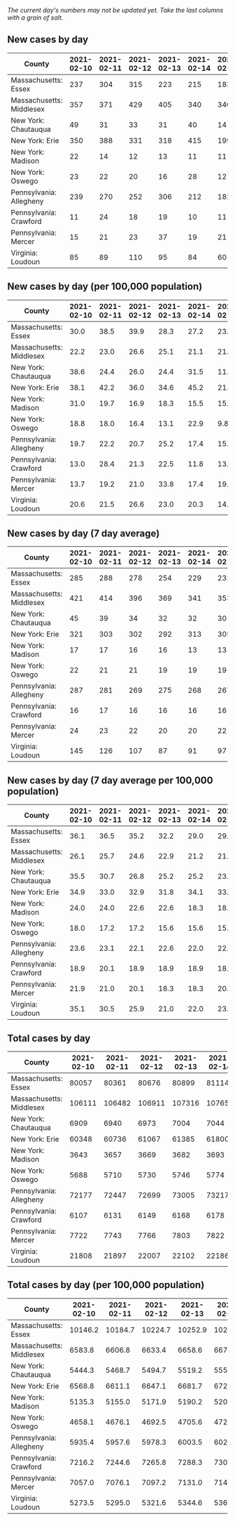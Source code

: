 _The current day's numbers may not be updated yet. Take the last columns with a grain of salt._
## New cases by day

| County | 2021-02-10 | 2021-02-11 | 2021-02-12 | 2021-02-13 | 2021-02-14 | 2021-02-15 | 2021-02-16 |
| --- | --- | --- | --- | --- | --- | --- | --- |
| Massachusetts: Essex | 237 | 304 | 315 | 223 | 215 | 183 | 93 |
| Massachusetts: Middlesex | 357 | 371 | 429 | 405 | 340 | 340 | 176 |
| New York: Chautauqua | 49 | 31 | 33 | 31 | 40 | 14 | 13 |
| New York: Erie | 350 | 388 | 331 | 318 | 415 | 199 | 209 |
| New York: Madison | 22 | 14 | 12 | 13 | 11 | 11 | 6 |
| New York: Oswego | 23 | 22 | 20 | 16 | 28 | 12 | 12 |
| Pennsylvania: Allegheny | 239 | 270 | 252 | 306 | 212 | 182 | 199 |
| Pennsylvania: Crawford | 11 | 24 | 18 | 19 | 10 | 11 | 19 |
| Pennsylvania: Mercer | 15 | 21 | 23 | 37 | 19 | 21 | 10 |
| Virginia: Loudoun | 85 | 89 | 110 | 95 | 84 | 60 | 64 |

## New cases by day (per 100,000 population)

| County | 2021-02-10 | 2021-02-11 | 2021-02-12 | 2021-02-13 | 2021-02-14 | 2021-02-15 | 2021-02-16 |
| --- | --- | --- | --- | --- | --- | --- | --- |
| Massachusetts: Essex | 30.0 | 38.5 | 39.9 | 28.3 | 27.2 | 23.2 | 11.8 |
| Massachusetts: Middlesex | 22.2 | 23.0 | 26.6 | 25.1 | 21.1 | 21.1 | 10.9 |
| New York: Chautauqua | 38.6 | 24.4 | 26.0 | 24.4 | 31.5 | 11.0 | 10.2 |
| New York: Erie | 38.1 | 42.2 | 36.0 | 34.6 | 45.2 | 21.7 | 22.7 |
| New York: Madison | 31.0 | 19.7 | 16.9 | 18.3 | 15.5 | 15.5 | 8.5 |
| New York: Oswego | 18.8 | 18.0 | 16.4 | 13.1 | 22.9 | 9.8 | 9.8 |
| Pennsylvania: Allegheny | 19.7 | 22.2 | 20.7 | 25.2 | 17.4 | 15.0 | 16.4 |
| Pennsylvania: Crawford | 13.0 | 28.4 | 21.3 | 22.5 | 11.8 | 13.0 | 22.5 |
| Pennsylvania: Mercer | 13.7 | 19.2 | 21.0 | 33.8 | 17.4 | 19.2 | 9.1 |
| Virginia: Loudoun | 20.6 | 21.5 | 26.6 | 23.0 | 20.3 | 14.5 | 15.5 |

## New cases by day (7 day average)

| County | 2021-02-10 | 2021-02-11 | 2021-02-12 | 2021-02-13 | 2021-02-14 | 2021-02-15 | 2021-02-16 |
| --- | --- | --- | --- | --- | --- | --- | --- |
| Massachusetts: Essex | 285 | 288 | 278 | 254 | 229 | 231 | 224 |
| Massachusetts: Middlesex | 421 | 414 | 396 | 369 | 341 | 353 | 345 |
| New York: Chautauqua | 45 | 39 | 34 | 32 | 32 | 30 | 30 |
| New York: Erie | 321 | 303 | 302 | 292 | 313 | 305 | 316 |
| New York: Madison | 17 | 17 | 16 | 16 | 13 | 13 | 13 |
| New York: Oswego | 22 | 21 | 21 | 19 | 19 | 19 | 19 |
| Pennsylvania: Allegheny | 287 | 281 | 269 | 275 | 268 | 267 | 237 |
| Pennsylvania: Crawford | 16 | 17 | 16 | 16 | 16 | 16 | 16 |
| Pennsylvania: Mercer | 24 | 23 | 22 | 20 | 20 | 22 | 21 |
| Virginia: Loudoun | 145 | 126 | 107 | 87 | 91 | 97 | 84 |

## New cases by day (7 day average per 100,000 population)

| County | 2021-02-10 | 2021-02-11 | 2021-02-12 | 2021-02-13 | 2021-02-14 | 2021-02-15 | 2021-02-16 |
| --- | --- | --- | --- | --- | --- | --- | --- |
| Massachusetts: Essex | 36.1 | 36.5 | 35.2 | 32.2 | 29.0 | 29.3 | 28.4 |
| Massachusetts: Middlesex | 26.1 | 25.7 | 24.6 | 22.9 | 21.2 | 21.9 | 21.4 |
| New York: Chautauqua | 35.5 | 30.7 | 26.8 | 25.2 | 25.2 | 23.6 | 23.6 |
| New York: Erie | 34.9 | 33.0 | 32.9 | 31.8 | 34.1 | 33.2 | 34.4 |
| New York: Madison | 24.0 | 24.0 | 22.6 | 22.6 | 18.3 | 18.3 | 18.3 |
| New York: Oswego | 18.0 | 17.2 | 17.2 | 15.6 | 15.6 | 15.6 | 15.6 |
| Pennsylvania: Allegheny | 23.6 | 23.1 | 22.1 | 22.6 | 22.0 | 22.0 | 19.5 |
| Pennsylvania: Crawford | 18.9 | 20.1 | 18.9 | 18.9 | 18.9 | 18.9 | 18.9 |
| Pennsylvania: Mercer | 21.9 | 21.0 | 20.1 | 18.3 | 18.3 | 20.1 | 19.2 |
| Virginia: Loudoun | 35.1 | 30.5 | 25.9 | 21.0 | 22.0 | 23.5 | 20.3 |

## Total cases by day

| County | 2021-02-10 | 2021-02-11 | 2021-02-12 | 2021-02-13 | 2021-02-14 | 2021-02-15 | 2021-02-16 |
| --- | --- | --- | --- | --- | --- | --- | --- |
| Massachusetts: Essex | 80057 | 80361 | 80676 | 80899 | 81114 | 81297 | 81390 |
| Massachusetts: Middlesex | 106111 | 106482 | 106911 | 107316 | 107656 | 107996 | 108172 |
| New York: Chautauqua | 6909 | 6940 | 6973 | 7004 | 7044 | 7058 | 7071 |
| New York: Erie | 60348 | 60736 | 61067 | 61385 | 61800 | 61999 | 62208 |
| New York: Madison | 3643 | 3657 | 3669 | 3682 | 3693 | 3704 | 3710 |
| New York: Oswego | 5688 | 5710 | 5730 | 5746 | 5774 | 5786 | 5798 |
| Pennsylvania: Allegheny | 72177 | 72447 | 72699 | 73005 | 73217 | 73399 | 73598 |
| Pennsylvania: Crawford | 6107 | 6131 | 6149 | 6168 | 6178 | 6189 | 6208 |
| Pennsylvania: Mercer | 7722 | 7743 | 7766 | 7803 | 7822 | 7843 | 7853 |
| Virginia: Loudoun | 21808 | 21897 | 22007 | 22102 | 22186 | 22246 | 22310 |

## Total cases by day (per 100,000 population)

| County | 2021-02-10 | 2021-02-11 | 2021-02-12 | 2021-02-13 | 2021-02-14 | 2021-02-15 | 2021-02-16 |
| --- | --- | --- | --- | --- | --- | --- | --- |
| Massachusetts: Essex | 10146.2 | 10184.7 | 10224.7 | 10252.9 | 10280.2 | 10303.4 | 10315.1 |
| Massachusetts: Middlesex | 6583.8 | 6606.8 | 6633.4 | 6658.6 | 6679.7 | 6700.8 | 6711.7 |
| New York: Chautauqua | 5444.3 | 5468.7 | 5494.7 | 5519.2 | 5550.7 | 5561.7 | 5572.0 |
| New York: Erie | 6568.8 | 6611.1 | 6647.1 | 6681.7 | 6726.9 | 6748.5 | 6771.3 |
| New York: Madison | 5135.3 | 5155.0 | 5171.9 | 5190.2 | 5205.7 | 5221.2 | 5229.7 |
| New York: Oswego | 4658.1 | 4676.1 | 4692.5 | 4705.6 | 4728.6 | 4738.4 | 4748.2 |
| Pennsylvania: Allegheny | 5935.4 | 5957.6 | 5978.3 | 6003.5 | 6020.9 | 6035.9 | 6052.2 |
| Pennsylvania: Crawford | 7216.2 | 7244.6 | 7265.8 | 7288.3 | 7300.1 | 7313.1 | 7335.5 |
| Pennsylvania: Mercer | 7057.0 | 7076.1 | 7097.2 | 7131.0 | 7148.3 | 7167.5 | 7176.7 |
| Virginia: Loudoun | 5273.5 | 5295.0 | 5321.6 | 5344.6 | 5364.9 | 5379.4 | 5394.9 |
